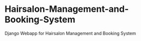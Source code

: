 # Hairsalon-Management-and-Booking-System
Django Webapp for Hairsalon Management and Booking System

